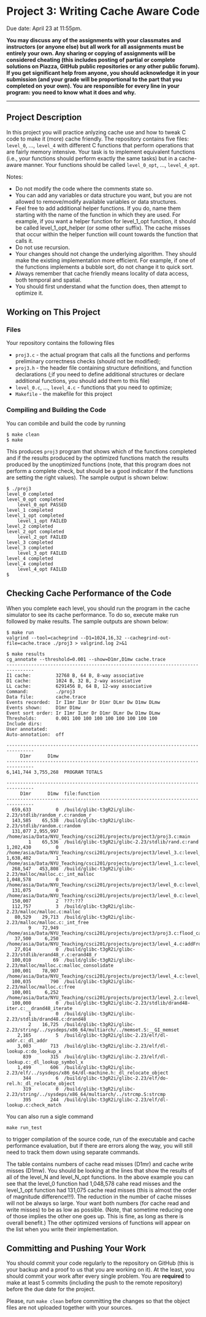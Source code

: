 # Project 3: Writing Cache Aware Code 

Due date: April 23 at 11:55pm. 

**You may discuss any of the assignments with your classmates and instructors (or anyone else) but
all work for all assignments must be entirely your own. 
Any sharing or copying of assignments will be considered cheating (this includes posting of partial or complete solutions on
Piazza, GitHub public repositories or any other public forum). If you get significant help 
from anyone, you should acknowledge it in your submission (and your grade will be proportional to the part 
that you completed on your own).
You are responsible for every line in your program: you need to know what it does and why.**

-----



## Project Description

In this project you will practice anlyzing cache use and how to tweak C code to make it (more) cache friendly.
The repository contains five files: `level_0`, ..., `level_4` with different C functions that perform operations that are fairly memory intensive. Your
task is to implement equivalent functions (i.e., your functions should perform exactly the same tasks) but in a cache-aware manner. Your functions
should be called `level_0_opt`, ..., `level_4_opt`.

Notes: 

* Do not modify the code where the comments state so.
* You can add any variables or data structure you want, but you are not allowed to remove/modify available variables or data structures.
* Feel free to add additional helper functions. If you do, name them starting with the name of the function in which they are used. For example, if
you want a helper function for level_1_opt function, it should be called level_1_opt_helper (or some other suffix). The cache misses
that occur within the helper function will count towards the function that calls it.
* Do not use recursion.
* Your changes should not change the underlying algorithm. They should make the existing implementation more efficient. For example, if one of
the functions implements a bubble sort, do not change it to quick sort.
* Always remember that cache friendly means locality of data access, both temporal and spatial.
* You should first understand what the function does, then attempt to optimize it.



## Working on This Project 

### Files

Your repository contains the following files

*  `proj3.c` - the actual program that calls all the functions and performs preliminary correctness checks (should not be modified);
*  `proj3.h` - the header file containing structure definitions, and function declarations (;if you need to define additional structures or declare
additional functions, you should add them to this file)
*  `level_0.c`, ..., `level_4.c` - functions that you need to optimize;
*  `Makefile` - the makefile for this project

### Compiling and Building the Code

You can combile and build the code by running

    $ make clean
    $ make

This produces `proj3` program that shows which of the functions completed and if the results produced by the optimized functions match the results
produced by the unoptimized functions (note, that this program does not perform a complete check, but should be a good indicator if the functions are
setting the right values). The sample output is shown below:


    $ ./proj3
    level_0 completed
    level_0_opt completed
        level_0_opt PASSED
    level_1 completed
    level_1_opt completed
        level_1_opt FAILED
    level_2 completed
    level_2_opt completed
        level_2_opt FAILED
    level_3 completed
    level_3 completed
        level_3_opt FAILED
    level_4 completed
    level_4 completed
        level_4_opt FAILED
    $



## Checking Cache Performance of the Code 

When you complete each level, you should run the program in the cache simulator to see its cache performance. To do so, execute make run followed
by make results. The sample outputs are shown below:

    $ make run
    valgrind --tool=cachegrind --D1=1024,16,32 --cachegrind-out-file=cache.trace ./proj3 > valgrind.log 2>&1
    
    $ make results
    cg_annotate --threshold=0.001 --show=D1mr,D1mw cache.trace 	
    --------------------------------------------------------------------------------
    I1 cache:         32768 B, 64 B, 8-way associative
    D1 cache:         1024 B, 32 B, 2-way associative
    LL cache:         6291456 B, 64 B, 12-way associative
    Command:          ./proj3
    Data file:        cache.trace
    Events recorded:  Ir I1mr ILmr Dr D1mr DLmr Dw D1mw DLmw
    Events shown:     D1mr D1mw
    Event sort order: Ir I1mr ILmr Dr D1mr DLmr Dw D1mw DLmw
    Thresholds:       0.001 100 100 100 100 100 100 100 100
    Include dirs:     
    User annotated:   
    Auto-annotation:  off

    --------------------------------------------------------------------------------
         D1mr      D1mw 
    --------------------------------------------------------------------------------
    6,141,744 3,755,268  PROGRAM TOTALS

    --------------------------------------------------------------------------------
         D1mr      D1mw  file:function
    --------------------------------------------------------------------------------
      659,633         0  /build/glibc-t3gR2i/glibc-2.23/stdlib/random_r.c:random_r
      143,585    65,538  /build/glibc-t3gR2i/glibc-2.23/stdlib/random.c:random
      131,077 2,955,997  /home/asia/Data/NYU_Teaching/csci201/projects/project3/proj3.c:main
            1    65,536  /build/glibc-t3gR2i/glibc-2.23/stdlib/rand.c:rand
    1,202,430         0  /home/asia/Data/NYU_Teaching/csci201/projects/project3/level_3.c:level_3
    1,638,402         1  /home/asia/Data/NYU_Teaching/csci201/projects/project3/level_1.c:level_1
      268,547   453,808  /build/glibc-t3gR2i/glibc-2.23/malloc/malloc.c:_int_malloc
    1,048,578         0  /home/asia/Data/NYU_Teaching/csci201/projects/project3/level_0.c:level_0
      131,075         0  /home/asia/Data/NYU_Teaching/csci201/projects/project3/level_0.c:level_0_opt
      150,007         2  ???:???
      112,757         3  /build/glibc-t3gR2i/glibc-2.23/malloc/malloc.c:malloc
       80,529    29,713  /build/glibc-t3gR2i/glibc-2.23/malloc/malloc.c:_int_free
            9    72,949  /home/asia/Data/NYU_Teaching/csci201/projects/project3/proj3.c:flood_cache
       37,500     6,250  /home/asia/Data/NYU_Teaching/csci201/projects/project3/level_4.c:addFront
       27,014         0  /build/glibc-t3gR2i/glibc-2.23/stdlib/erand48_r.c:erand48_r
      100,010        69  /build/glibc-t3gR2i/glibc-2.23/malloc/malloc.c:malloc_consolidate
      100,001    78,907  /home/asia/Data/NYU_Teaching/csci201/projects/project3/level_4.c:level_4
      100,035       790  /build/glibc-t3gR2i/glibc-2.23/malloc/malloc.c:free
      100,001     6,252  /home/asia/Data/NYU_Teaching/csci201/projects/project3/level_2.c:level_2
      100,000         0  /build/glibc-t3gR2i/glibc-2.23/stdlib/drand48-iter.c:__drand48_iterate
            1         0  /build/glibc-t3gR2i/glibc-2.23/stdlib/drand48.c:drand48
            2    16,725  /build/glibc-t3gR2i/glibc-2.23/string/../sysdeps/x86_64/multiarch/../memset.S:__GI_memset
        2,165         5  /build/glibc-t3gR2i/glibc-2.23/elf/dl-addr.c:_dl_addr
        3,003       713  /build/glibc-t3gR2i/glibc-2.23/elf/dl-lookup.c:do_lookup_x
          839       315  /build/glibc-t3gR2i/glibc-2.23/elf/dl-lookup.c:_dl_lookup_symbol_x
        1,499       606  /build/glibc-t3gR2i/glibc-2.23/elf/../sysdeps/x86_64/dl-machine.h:_dl_relocate_object
          344         6  /build/glibc-t3gR2i/glibc-2.23/elf/do-rel.h:_dl_relocate_object
          319         0  /build/glibc-t3gR2i/glibc-2.23/string/../sysdeps/x86_64/multiarch/../strcmp.S:strcmp
          395       244  /build/glibc-t3gR2i/glibc-2.23/elf/dl-lookup.c:check_match



You can also run a sigle command 
    
    make run_test
    
to trigger compilation of the source code, run of the executable and cache
performance evaluation, but if there are errors along the way, you will still need 
to track them down using separate commands. 

The table contains numbers of cache read misses (D1mr) and cache write misses (D1mw). You should be looking at the lines that show the results of
all of the level_N and level_N_opt functions. In the above example you can see that the level_0 function had 1,048,578 cahe read misses and
the level_1_opt function had 131,075 cache read misses (this is almost the order of magnitude difference!!!). The reduction in the number of cache
misses will not be always so large. Your want both numbers (for cache read and write misses) to be as low as possible. (Note, that sometime
reducing one of those implies the other one goes up. This is fine, as long as there is overall benefit.)
The other optimized versions of functions will appear on the list when you write their implementation.



## Committing and Pushing Your Work 

You should commit your code regularly to the repository on GitHub (this is your backup and a proof to us that you are working on it).
At the least, you should commit your work after every single problem. You are **required** to make at least 5 commits (including the push to the remote repository) before the due date for the project. 

Please, run `make clean` before committing the changes so that the object files are not uploaded together with your sources. 

